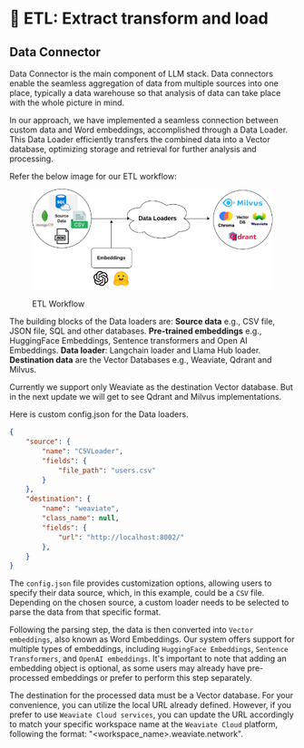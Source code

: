 # 🔗 ETL: Extract transform and load

## Data Connector

Data Connector is the main component of LLM stack. Data connectors enable the seamless aggregation of data from multiple sources into one place, typically a data warehouse so that analysis of data can take place with the whole picture in mind.

In our approach, we have implemented a seamless connection between custom data and Word embeddings, accomplished through a Data Loader. This Data Loader efficiently transfers the combined data into a Vector database, optimizing storage and retrieval for further analysis and processing.

Refer the below image for our ETL workflow:

<figure><img src="../../.gitbook/assets/llm_stack.png" alt=""><figcaption><p>ETL Workflow</p></figcaption></figure>

The building blocks of the Data loaders are: **Source data** e.g., CSV file, JSON file, SQL and other databases. **Pre-trained embeddings** e.g., HuggingFace Embeddings, Sentence transformers and Open AI Embeddings. **Data loader**: Langchain loader and Llama Hub loader. **Destination data** are the Vector Databases e.g., Weaviate, Qdrant and Milvus.

Currently we support only Weaviate as the destination Vector database. But in the next update we will get to see Qdrant and Milvus implementations.

Here is custom config.json for the Data loaders.

```json
{
    "source": {
        "name": "CSVLoader",
        "fields": {
            "file_path": "users.csv"
        }
    },
    "destination": {
        "name": "weaviate",
        "class_name": null,
        "fields": {
            "url": "http://localhost:8002/"
        },
    }
}
```

The `config.json` file provides customization options, allowing users to specify their data source, which, in this example, could be a `CSV` file. Depending on the chosen source, a custom loader needs to be selected to parse the data from that specific format.

Following the parsing step, the data is then converted into `Vector embeddings`, also known as Word Embeddings. Our system offers support for multiple types of embeddings, including `HuggingFace Embeddings`, `Sentence Transformers`, and `OpenAI embeddings`. It's important to note that adding an embedding object is optional, as some users may already have pre-processed embeddings or prefer to perform this step separately.

The destination for the processed data must be a Vector database. For your convenience, you can utilize the local URL already defined. However, if you prefer to use `Weaviate Cloud services`, you can update the URL accordingly to match your specific workspace name at the `Weaviate Cloud` platform, following the format: "\<workspace\_name>.weaviate.network".
